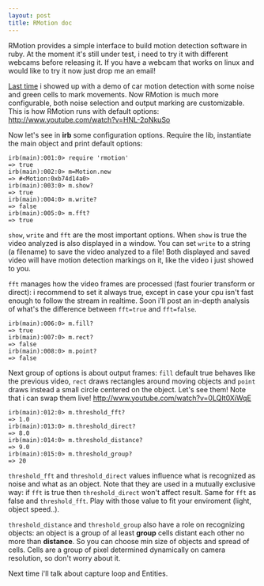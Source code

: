```yaml
---
layout: post
title: RMotion doc
---
```

RMotion provides a simple interface to build motion detection software in ruby.
At the moment it's still under test, i need to try it with different webcams before releasing it. If you have a webcam that works on linux and would like to try it now just drop me an email!

[Last time](http://www.rikiji.it/post/14) i showed up with a demo of car motion detection with some noise and green cells to mark movements. Now RMotion is much more configurable, both noise selection and output marking are customizable. This is how RMotion runs with default options: http://www.youtube.com/watch?v=HNL-2pNkuSo

Now let's see in __irb__ some configuration options. Require the lib, instantiate the main object and print default options:

    irb(main):001:0> require 'rmotion'
    => true
    irb(main):002:0> m=Motion.new
    => #<Motion:0xb74d14a0>
    irb(main):003:0> m.show?
    => true
    irb(main):004:0> m.write?
    => false
    irb(main):005:0> m.fft?
    => true

`show`, `write` and `fft` are the most important options. When `show` is true the video analyzed is also displayed in a window. You can set `write` to a string (a filename) to save the video analyzed to a file! Both displayed and saved video will have motion detection markings on it, like the video i just showed to you.

`fft` manages how the video frames are processed (fast fourier transform or direct): i recommend to set it always true, except in case your cpu isn't fast enough to follow the stream in realtime. Soon i'll post an in-depth analysis of what's the difference between `fft=true` and `fft=false`.

    irb(main):006:0> m.fill?
    => true
    irb(main):007:0> m.rect?
    => false
    irb(main):008:0> m.point?
    => false

Next group of options is about output frames: `fill` default true behaves like the previous video, `rect` draws rectangles around moving objects and `point` draws instead a small circle centered on the object. Let's see them! Note that i can swap them live!
http://www.youtube.com/watch?v=0LQIt0XiWqE

    irb(main):012:0> m.threshold_fft?
    => 1.0
    irb(main):013:0> m.threshold_direct?
    => 8.0
    irb(main):014:0> m.threshold_distance?
    => 9.0
    irb(main):015:0> m.threshold_group?
    => 20

`threshold_fft` and `threshold_direct` values influence what is recognized as noise and what as an object. Note that they are used in a mutually exclusive way: if `fft` is true then `threshold_direct` won't affect result. Same for `fft` as false and `threshold_fft`. Play with those value to fit your enviroment (light, object speed..).

`threshold_distance` and `threshold_group` also have a role on recognizing objects: an object is a group of al least __group__ cells distant each other no more than __distance__. So you can choose min size of objects and spread of cells. Cells are a group of pixel determined dynamically on camera resolution, so don't worry about it.

Next time i'll talk about capture loop and Entities.
